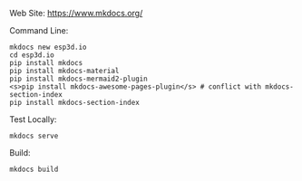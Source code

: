 
Web Site: https://www.mkdocs.org/

Command Line:
```
mkdocs new esp3d.io
cd esp3d.io
pip install mkdocs
pip install mkdocs-material
pip install mkdocs-mermaid2-plugin
<s>pip install mkdocs-awesome-pages-plugin</s> # conflict with mkdocs-section-index
pip install mkdocs-section-index
```

Test Locally:
```
mkdocs serve
```

Build:
```
mkdocs build
```